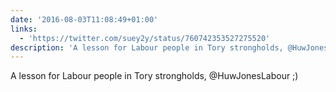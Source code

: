 ```yaml
---
date: '2016-08-03T11:08:49+01:00'
links:
  - 'https://twitter.com/suey2y/status/760742353527275520'
description: 'A lesson for Labour people in Tory strongholds, @HuwJonesLabour  ;) '
---
```

A lesson for Labour people in Tory strongholds, @HuwJonesLabour  ;) 
